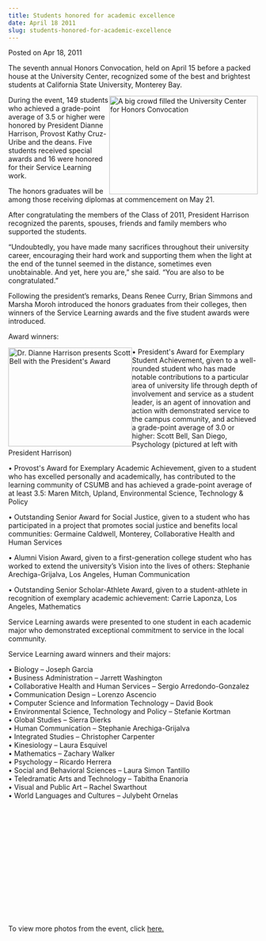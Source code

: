 ```yaml
---
title: Students honored for academic excellence
date: April 18 2011
slug: students-honored-for-academic-excellence
---
```





<span class="date">Posted on Apr 18, 2011    </span>
<p>The seventh annual Honors Convocation, held on April 15 before a
packed house at the University Center, recognized some of the best
and brightest students at California State University, Monterey
Bay.</p>
<p><img alt="A big crowd filled the University Center for Honors Convocation" src="http://news.csumb.edu/sites/default/files/65/attachments/news/images/honors_crowd_sm.jpg" style="float:right; width:300px; height:199px">During the event,
149 students who achieved a grade-point average of 3.5 or higher
were honored by President Dianne Harrison, Provost Kathy Cruz-Uribe
and the deans. Five students received special awards and 16 were
honored for their Service Learning work.</img></p>
<p>The honors graduates will be among those receiving diplomas at
commencement on May 21.</p>
<p>After congratulating the members of the Class of 2011, President
Harrison recognized the parents, spouses, friends and family
members who supported the students.</p>
<p>&#x201C;Undoubtedly, you have made many sacrifices throughout their
university career, encouraging their hard work and supporting them
when the light at the end of the tunnel seemed in the distance,
sometimes even unobtainable. And yet, here you are,&#x201D; she said. &#x201C;You
are also to be congratulated.&#x201D;</p>
<p>Following the president&#x2019;s remarks, Deans Renee Curry, Brian
Simmons and Marsha Moroh introduced the honors graduates from their
colleges, then winners of the Service Learning awards and the five
student awards were introduced.</p>
<p>Award winners:</p>
<p><img alt="Dr. Dianne Harrison presents Scott Bell with the President&apos;s Award " src="http://news.csumb.edu/sites/default/files/65/attachments/news/images/scott_bell_sm.jpg" style="float:left; width:250px; height:200px">&#x2022; President&apos;s Award
for Exemplary Student Achievement, given to a well-rounded student
who has made notable contributions to a particular area of
university life through depth of involvement and service as a
student leader, is an agent of innovation and action with
demonstrated service to the campus community, and achieved a
grade-point average of 3.0 or higher: Scott Bell, San Diego,
Psychology (pictured at left with President Harrison)</img></p>
<p>&#x2022; Provost&apos;s Award for Exemplary Academic Achievement, given to a
student who has excelled personally and academically, has
contributed to the learning community of CSUMB and has achieved a
grade-point average of at least 3.5: Maren Mitch, Upland,
Environmental Science, Technology &amp; Policy</p>
<p>&#x2022; Outstanding Senior Award for Social Justice, given to a
student who has participated in a project that promotes social
justice and benefits local communities: Germaine Caldwell,
Monterey, Collaborative Health and Human Services</p>
<p>&#x2022; Alumni Vision Award, given to a first-generation college
student who has worked to extend the university&#x2019;s Vision into the
lives of others: Stephanie Arechiga-Grijalva, Los Angeles, Human
Communication</p>
<p>&#x2022; Outstanding Senior Scholar-Athlete Award, given to a
student-athlete in recognition of exemplary academic achievement:
Carrie Laponza, Los Angeles, Mathematics</p>
<p>Service Learning awards were presented to one student in each
academic major who demonstrated exceptional commitment to service
in the local community.</p>
<p>Service Learning award winners and their majors:</p>
<p>&#x2022; Biology &#x2013; Joseph Garcia<br>
&#x2022; Business Administration &#x2013; Jarrett Washington<br>
&#x2022; Collaborative Health and Human Services &#x2013; Sergio
Arredondo-Gonzalez<br>
&#x2022; Communication Design &#x2013; Lorenzo Ascencio<br>
&#x2022; Computer Science and Information Technology &#x2013; David Book<br>
&#x2022; Environmental Science, Technology and Policy &#x2013; Stefanie
Kortman<br>
&#x2022; Global Studies &#x2013; Sierra Dierks<br>
&#x2022; Human Communication &#x2013; Stephanie Arechiga-Grijalva<br>
&#x2022; Integrated Studies &#x2013; Christopher Carpenter<br>
&#x2022; Kinesiology &#x2013; Laura Esquivel<br>
&#x2022; Mathematics &#x2013; Zachary Walker<br>
&#x2022; Psychology &#x2013; Ricardo Herrera<br>
&#x2022; Social and Behavioral Sciences &#x2013; Laura Simon Tantillo<br>
&#x2022; Teledramatic Arts and Technology &#x2013; Tabitha Enanoria<br>
&#x2022; Visual and Public Art &#x2013; Rachel Swarthout<br>
&#x2022; World Languages and Cultures &#x2013; Julybeht Ornelas</br></br></br></br></br></br></br></br></br></br></br></br></br></br></br></p>
<p>To view more photos from the event, click <a href="http://www.flickr.com/photos/csumb/sets/72157626525575328/" rel="nofollow">here.</a></p>





